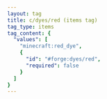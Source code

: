 ```yaml
---
layout: tag
title: c/dyes/red (items tag)
tag_type: items
tag_content: {
  "values": [
    "minecraft:red_dye",
    {
      "id": "#forge:dyes/red",
      "required": false
    }
  ]
}
---
```


